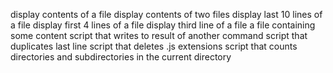 display contents of a file
display contents of two files
display last 10 lines of a file
display first 4 lines of a file
display third line of a file
a file containing some content
script that writes to result of another command
script that duplicates last line
script that deletes .js extensions
script that counts directories and subdirectories in the current directory
